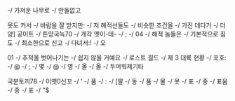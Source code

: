 -/
가져운 나무로
-/
만들없고


<!-- 77 (46).jpg -->
못도 커서
-/
바람을 잘 받지만:
-/
저 해적선들도
-/
비슷한 조건올
-/
가진 데다가
-/
더양] 공이트
-/
튼앙국늑70
-/
개각`옛이-데-
-/
;
-/
04
-/
해적 놈들은
-/
기본적으로 짐도
-/
최소한으로 신고
-/
다녀서:!
-/
오


<!-- 77 (47).jpg -->
01
-/
추적올 벗어나기는
-/
쉽지 않울 거예요
-/
로스트 월드
-/
제 3 대륙 현황
-/
포호:
-/
@
-/
;
-/
몇
-/
@
-/
영
-/
올
-/
올
-/
두머워제기타


<!-- 77 (48).jpg -->
국분토끼78
-/
이옛0신꼬
-/
'
-/
품
-/
:
-/
[딸
-/
동
-/
품
-/
물
-/
못
-/
표
-/
중
-/
표움
-/
종
-/
표
-/
"$

